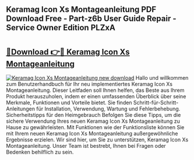 ## Keramag Icon Xs Montageanleitung PDF Download Free - Part-z6b User Guide Repair - Service Owner Edition PLZxA

# <h2><a href="http://df78fpx.blite.top/?on=Keramag+Icon+Xs+Montageanleitung">🔗Download 👉🔴 Keramag Icon Xs Montageanleitung</a></h2>

[![Keramag Icon Xs Montageanleitung new download](https://i.imgur.com/lujVjoI.png)](http://df78fpx.blite.top/?on=Keramag+Icon+Xs+Montageanleitung)
Hallo und willkommen zum Benutzerhandbuch für Ihr neu implementiertes Keramag Icon Xs Montageanleitung. Dieser Leitfaden soll Ihnen helfen, das Beste aus Ihrem Produkt herauszuholen, indem er einen umfassenden Überblick über seine Merkmale, Funktionen und Vorteile bietet. Sie finden Schritt-für-Schritt-Anleitungen für Installation, Verwendung, Wartung und Fehlerbehebung. Sicherheitstipps für den Heimgebrauch Befolgen Sie diese Tipps, um die sichere Verwendung Ihres neuen Keramag Icon Xs Montageanleitung zu Hause zu gewährleisten. Mit Funktionen wie der Funktionsliste können Sie mit Ihrem neuen Keramag Icon Xs Montageanleitung außergewöhnliche Ergebnisse erzielen. Wir sind hier, um Sie zu unterstützen, Keramag Icon Xs Montageanleitung. Unser Team ist bestrebt, Ihnen bei Fragen oder Bedenken behilflich zu sein.
